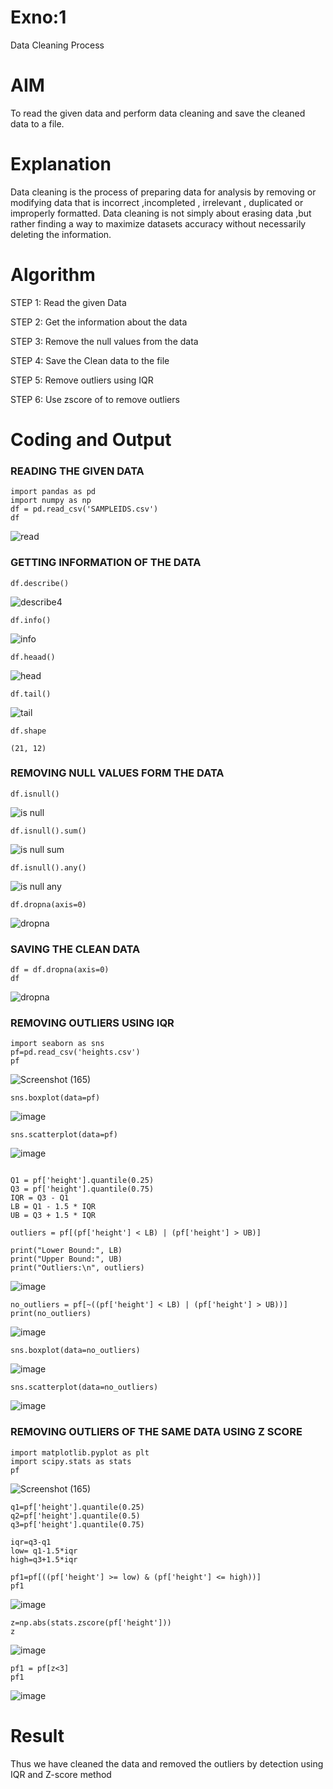 # Exno:1
Data Cleaning Process

# AIM
To read the given data and perform data cleaning and save the cleaned data to a file.

# Explanation
Data cleaning is the process of preparing data for analysis by removing or modifying data that is incorrect ,incompleted , irrelevant , duplicated or improperly formatted. Data cleaning is not simply about erasing data ,but rather finding a way to maximize datasets accuracy without necessarily deleting the information.

# Algorithm
STEP 1: Read the given Data

STEP 2: Get the information about the data

STEP 3: Remove the null values from the data

STEP 4: Save the Clean data to the file

STEP 5: Remove outliers using IQR

STEP 6: Use zscore of to remove outliers

# Coding and Output
 ### READING THE GIVEN DATA
 ```
import pandas as pd
import numpy as np
df = pd.read_csv('SAMPLEIDS.csv')
df
```
![read](https://github.com/user-attachments/assets/d049f907-cfd0-4335-b3b9-464439e4b833)

### GETTING INFORMATION OF THE DATA 

```
df.describe()
```
![describe](https://github.com/user-attachments/assets/beb5f686-11bc-4794-aa7b-6ef9b1e1c992)4

```
df.info()
```

![info](https://github.com/user-attachments/assets/da2a5f9f-0988-487f-81ce-93eef92e81b0)
```
df.heaad()
```
![head](https://github.com/user-attachments/assets/de102b53-0ca9-493f-b811-91bc7e8f97b4)
```
df.tail()
```
![tail](https://github.com/user-attachments/assets/858ba30e-756d-4ed4-a398-34c35abf79f9)

```
df.shape
```
```
(21, 12)
```
### REMOVING NULL VALUES FORM THE DATA 
```
df.isnull()
```
![is null](https://github.com/user-attachments/assets/74553a9d-0c97-4a14-9de3-ecaac3960caf)

```
df.isnull().sum()
```
![is null sum](https://github.com/user-attachments/assets/50e322b2-1d19-4f6a-8083-2a4940b271a2)

```
df.isnull().any()
```
![is null any](https://github.com/user-attachments/assets/fd184f80-613a-4c51-9528-e6d9e9c4c3d7)

```
df.dropna(axis=0)
```
![dropna](https://github.com/user-attachments/assets/afbad0f5-244d-4033-be98-e2f14faa6d5b)

### SAVING THE CLEAN DATA 
```
df = df.dropna(axis=0)
df
```
![dropna](https://github.com/user-attachments/assets/23b194fe-fc59-4156-884e-3f59757d8445)

### REMOVING OUTLIERS USING IQR 
```
import seaborn as sns
pf=pd.read_csv('heights.csv')
pf
```
![Screenshot (165)](https://github.com/user-attachments/assets/465cf710-a8bb-4f75-913d-9cfbd685250e)

```
sns.boxplot(data=pf)
```
![image](https://github.com/user-attachments/assets/ae069561-4b2e-4cee-9769-83b6f2174c89)
```
sns.scatterplot(data=pf)

```
![image](https://github.com/user-attachments/assets/1170d545-0a22-4bfc-ba03-d8c12d0b043f)
```

Q1 = pf['height'].quantile(0.25)
Q3 = pf['height'].quantile(0.75)
IQR = Q3 - Q1
LB = Q1 - 1.5 * IQR
UB = Q3 + 1.5 * IQR

outliers = pf[(pf['height'] < LB) | (pf['height'] > UB)]

print("Lower Bound:", LB)
print("Upper Bound:", UB)
print("Outliers:\n", outliers)
```
![image](https://github.com/user-attachments/assets/29036b0e-3e88-4a52-9e7c-f3d4d5f38da3)

```
no_outliers = pf[~((pf['height'] < LB) | (pf['height'] > UB))]
print(no_outliers)
```
![image](https://github.com/user-attachments/assets/1a0ca7ed-d78d-4410-95c2-2413e60c6e30)

```
sns.boxplot(data=no_outliers)
```

![image](https://github.com/user-attachments/assets/5dbe39ef-f3b5-42f1-abbf-760b83669699)

```
sns.scatterplot(data=no_outliers)
```
![image](https://github.com/user-attachments/assets/048c781b-ba2e-4dd9-ae5a-02984be4fe8e)

### REMOVING OUTLIERS OF THE SAME DATA USING Z SCORE
```
import matplotlib.pyplot as plt
import scipy.stats as stats
pf
```
![Screenshot (165)](https://github.com/user-attachments/assets/465cf710-a8bb-4f75-913d-9cfbd685250e)

```
q1=pf['height'].quantile(0.25)
q2=pf['height'].quantile(0.5)
q3=pf['height'].quantile(0.75)

iqr=q3-q1
low= q1-1.5*iqr
high=q3+1.5*iqr

pf1=pf[((pf['height'] >= low) & (pf['height'] <= high))]
pf1
```
![image](https://github.com/user-attachments/assets/e14dc240-c6f4-4030-a3e1-be684893aa81)

```
z=np.abs(stats.zscore(pf['height']))
z
```
![image](https://github.com/user-attachments/assets/81c1e955-6334-4de1-a909-4dc056277dff)

```
pf1 = pf[z<3]
pf1
```
![image](https://github.com/user-attachments/assets/e14dc240-c6f4-4030-a3e1-be684893aa81)


# Result
Thus we have cleaned the data and removed the outliers by detection using IQR and Z-score method
         
